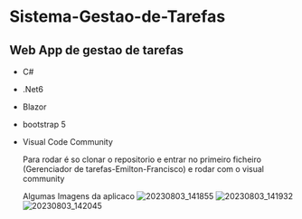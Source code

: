 # Sistema-Gestao-de-Tarefas
##  Web App de gestao de tarefas 
- C#
- .Net6 
- Blazor
- bootstrap 5
- Visual Code Community

  Para rodar é so clonar o repositorio e entrar no primeiro ficheiro (Gerenciador de tarefas-Emilton-Francisco) e rodar com o visual community

  Algumas Imagens da aplicaco
  ![20230803_141855](https://github.com/emiltonnhampossa/Sistema-Gestao-de-Tarefas/assets/123878288/d2982dbb-b870-4153-a434-b34c544180d6)
![20230803_141932](https://github.com/emiltonnhampossa/Sistema-Gestao-de-Tarefas/assets/123878288/c2854768-ea87-4416-b8df-e32ab96eaa46)
![20230803_142045](https://github.com/emiltonnhampossa/Sistema-Gestao-de-Tarefas/assets/123878288/37ef812e-03be-425b-b0df-a681dee720b5)
